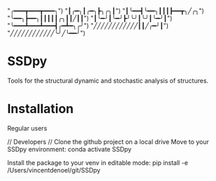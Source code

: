 "╭━━━┳━━━┳━━━╮")
"┃╭━╮┃╭━╮┣╮╭╮┃")
"┃╰━━┫╰━━╮┃┃┃┣━━┳╮╱╭╮")
"╰━━╮┣━━╮┃┃┃┃┃╭╮┃┃╱┃┃")
"┃╰━╯┃╰━╯┣╯╰╯┃╰╯┃╰━╯┃")
"╰━━━┻━━━┻━━━┫╭━┻━╮╭╯")
"╱╱╱╱╱╱╱╱╱╱╱╱┃┃╱╭━╯┃")
"╱╱╱╱╱╱╱╱╱╱╱╱╰╯╱╰━━╯")

# SSDpy
Tools for the structural dynamic and stochastic analysis of structures.

# Installation
Regular users

// Developers //
Clone the github project on a local drive
Move to your SSDpy environment:
conda activate SSDpy

Install the package to your venv in editable mode:
pip install -e /Users/vincentdenoel/git/SSDpy

